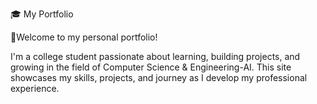 🎓 My Portfolio

🌟Welcome to my personal portfolio!

I'm a college student passionate about learning, building projects, and growing in the field of Computer Science & Engineering-AI.
This site showcases my skills, projects, and journey as I develop my professional experience.

